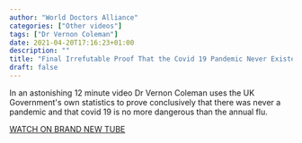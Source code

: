 ```yaml
---
author: "World Doctors Alliance"
categories: ["Other videos"]
tags: ["Dr Vernon Coleman"]
date: 2021-04-20T17:16:23+01:00
description: ""
title: "Final Irrefutable Proof That the Covid 19 Pandemic Never Existed"
draft: false
---
```


In an astonishing 12 minute video Dr Vernon Coleman uses the UK  Government's own statistics to prove conclusively that there was never a pandemic and that covid 19 is no more dangerous than the annual flu.    

[WATCH ON BRAND NEW TUBE](https://brandnewtube.com/watch/final-irrefutable-proof-that-the-covid-19-pandemic-never-existed_JmPw8cUxQG1w7NP.html)